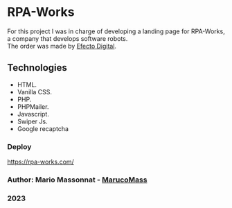 # RPA-Works
For this project I was in charge of developing a landing page for RPA-Works, a company that develops software robots. <br />
The order was made by [Efecto Digital](https://efectodigital.com.ar/).

## Technologies
- HTML.
- Vanilla CSS.
- PHP.
- PHPMailer.
- Javascript.
- Swiper Js.
- Google recaptcha

### Deploy
https://rpa-works.com/

### Author: Mario Massonnat - [MarucoMass](https://github.com/MarucoMass)

### 2023 
